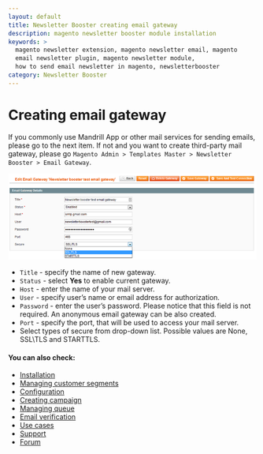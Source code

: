 ```yaml
---
layout: default
title: Newsletter Booster creating email gateway
description: magento newsletter booster module installation
keywords: >
  magento newsletter extension, magento newsletter email, magento
  email newsletter plugin, magento newsletter module,
  how to send email newsletter in magento, newsletterbooster
category: Newsletter Booster
---
```


# Creating email gateway

If you commonly use Mandrill App or other mail services for sending emails, please go to the next item. If not and you want to create third-party mail gateway, please go `Magento Admin > Templates Master > Newsletter Booster > Email Gateway`.

![Newsletterbooster](/images/m1/extensions/newsletter-booster/edit-email-gateway.png)

-   `Title` - specify the name of new gateway.
-   `Status` - select **Yes** to enable current gateway.
-   `Host` - enter the name of your mail server.
-   `User` - specify user’s name or email address for authorization.
-   `Password` - enter the user’s password. Please notice that this field is not required. An anonymous email gateway can be also created.
-   `Port` - specify the port, that will be used to access your mail server.
-   Select types of secure from drop-down list. Possible values are None, SSL\TLS and STARTTLS.

#### You can also check:

*   [Installation](../installation/)
*   [Managing customer segments](../managing-customer-segments/)
*   [Configuration](../configuration/)
*   [Creating campaign](../creating-campaign/)
*   [Managing queue](../managing-queue/)
*   [Email verification](../email-verification/)
*   [Use cases](../use-cases/)
*   [Support](https://swissuplabs.com/contacts/)
*   [Forum](https://swissuplabs.com/magento-forum/)